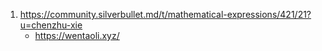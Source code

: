 
1. https://community.silverbullet.md/t/mathematical-expressions/421/21?u=chenzhu-xie
   - https://wentaoli.xyz/

